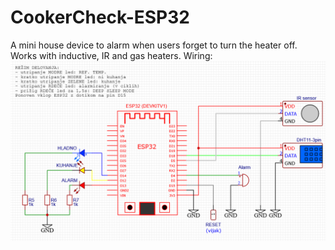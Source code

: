 # CookerCheck-ESP32
A mini house device to alarm when users forget to turn the heater off. Works with inductive, IR and gas heaters.
Wiring:
![image](https://github.com/vasjamarkic/CookerCheck-ESP32/blob/main/Sheme_ESP32_CC.png)
